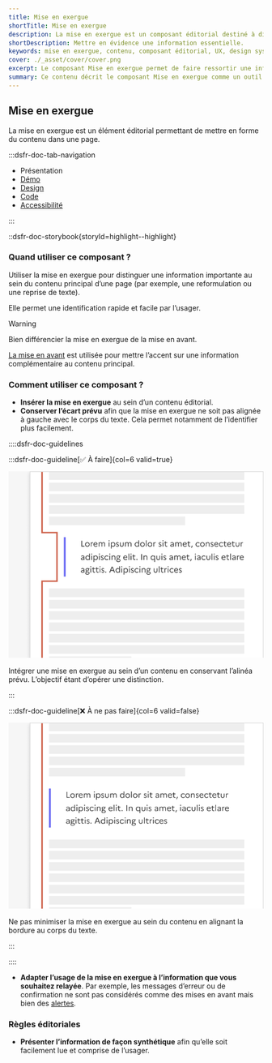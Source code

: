 ```yaml
---
title: Mise en exergue
shortTitle: Mise en exergue
description: La mise en exergue est un composant éditorial destiné à distinguer une information importante au sein du contenu principal d’une page.
shortDescription: Mettre en évidence une information essentielle.
keywords: mise en exergue, contenu, composant éditorial, UX, design system, accessibilité, information, page, interface, valorisation
cover: ./_asset/cover/cover.png
excerpt: Le composant Mise en exergue permet de faire ressortir une information capitale intégrée dans le contenu principal, tout en respectant les principes de lisibilité et de hiérarchisation.
summary: Ce contenu décrit le composant Mise en exergue comme un outil d’identification rapide d’informations clés au sein d’un texte. Il précise ses usages, le distingue de la mise en avant, et détaille les bonnes pratiques de mise en forme pour assurer sa visibilité. L’alignement, la position dans la page et la nature du contenu sont essentiels à son efficacité. Ce guide est destiné aux créateurs de contenu et designers cherchant à hiérarchiser l’information de manière claire et accessible.
---
```


## Mise en exergue

La mise en exergue est un élément éditorial permettant de mettre en forme du contenu dans une page.

:::dsfr-doc-tab-navigation

- Présentation
- [Démo](./demo/index.md)
- [Design](./design/index.md)
- [Code](./code/index.md)
- [Accessibilité](./accessibility/index.md)

:::

::dsfr-doc-storybook{storyId=highlight--highlight}

### Quand utiliser ce composant ?

Utiliser la mise en exergue pour distinguer une information importante au sein du contenu principal d’une page (par exemple, une reformulation ou une reprise de texte).

Elle permet une identification rapide et facile par l’usager.

> [!WARNING]
> Bien différencier la mise en exergue de la mise en avant.

[La mise en avant](../../../callout/_part/doc/index.md) est utilisée pour mettre l’accent sur une information complémentaire au contenu principal.

### Comment utiliser ce composant ?

- **Insérer la mise en exergue** au sein d’un contenu éditorial.
- **Conserver l’écart prévu** afin que la mise en exergue ne soit pas alignée à gauche avec le corps du texte.  Cela permet notamment de l’identifier plus facilement.

::::dsfr-doc-guidelines

:::dsfr-doc-guideline[✅ À faire]{col=6 valid=true}

![](./_asset/use/do-1.png)

Intégrer une mise en exergue au sein d’un contenu en conservant l’alinéa prévu. L’objectif étant d’opérer une distinction.

:::

:::dsfr-doc-guideline[❌ À ne pas faire]{col=6 valid=false}

![](./_asset/use/dont-1.png)

Ne pas minimiser la mise en exergue au sein du contenu en alignant la bordure au corps du texte.

:::

::::

- **Adapter l’usage de la mise en exergue à l’information que vous souhaitez relayée**. Par exemple, les messages d’erreur ou de confirmation ne sont pas considérés comme des mises en avant mais bien des [alertes](../../../alert/_part/doc/index.md).

### Règles éditoriales

- **Présenter l’information de façon synthétique** afin qu’elle soit facilement lue et comprise de l’usager.
